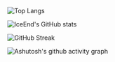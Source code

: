 ![Top Langs](https://github-readme-stats.vercel.app/api/top-langs/?username=lobmoo)

![IceEnd's GitHub stats](https://github-immortality.vercel.app/api?username=lobmoo)

![GitHub Streak](https://streak-stats.demolab.com/?username=lobmoo)

![Ashutosh's github activity graph](https://github-readme-activity-graph.vercel.app/graph?username=lobmoo)

